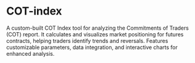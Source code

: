 # COT-index
A custom-built COT Index tool for analyzing the Commitments of Traders (COT) report. It calculates and visualizes market positioning for futures contracts, helping traders identify trends and reversals. Features customizable parameters, data integration, and interactive charts for enhanced analysis.
